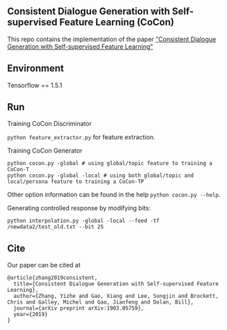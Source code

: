 ## Consistent Dialogue Generation with Self-supervised Feature Learning (CoCon)

This repo contains the implementation of the paper ["Consistent Dialogue Generation with Self-supervised Feature Learning"](https://arxiv.org/abs/1903.05759)


## Environment

Tensorflow == 1.5.1

## Run

Training CoCon Discriminator

``python feature_extractor.py`` for feature extraction.

Training CoCon Generator

```
python cocon.py -global # using global/topic feature to training a CoCon-T
python cocon.py -global -local # using both global/topic and local/persona feature to training a CoCon-TP
```
Other option information can be found in the help `python cocon.py --help`. 


Generating controlled response by modifying bits:

```
python interpolation.py -global -local --feed -tf /newdata2/test_old.txt --bit 25
```


## Cite
Our paper can be cited at

```
@article{zhang2019consistent,
  title={Consistent Dialogue Generation with Self-supervised Feature Learning},
  author={Zhang, Yizhe and Gao, Xiang and Lee, Sungjin and Brockett, Chris and Galley, Michel and Gao, Jianfeng and Dolan, Bill},
  journal={arXiv preprint arXiv:1903.05759},
  year={2019}
}
```


